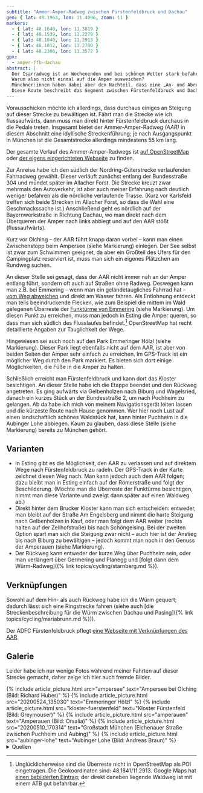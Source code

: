 ```yaml
---
subtitle: "Ammer-Amper-Radweg zwischen Fürstenfeldbruck und Dachau"
geo: { lat: 48.1963, lon: 11.4096, zoom: 11 }
markers:
  - { lat: 48.1640, lon: 11.3819 }
  - { lat: 48.1539, lon: 11.2279 }
  - { lat: 48.1840, lon: 11.2913 }
  - { lat: 48.1812, lon: 11.2700 }
  - { lat: 48.2306, lon: 11.3572 }
gpx:
  - amper-ffb-dachau
abstract: |
  Der Isarradweg ist an Wochenenden und bei schönem Wetter stark befahren.
  Warum also nicht einmal auf die Amper ausweichen?
  Münchner:innen haben dabei aber den Nachteil, dass eine „An- und Abreise“ nötig ist.
  Diese Route beschreibt das Segment zwischen Fürstenfeldbruck und Dachau, bei dem der zusätzliche Weg überschaubar ist.
---
```


Vorausschicken möchte ich allerdings, dass durchaus einiges an Steigung auf dieser Strecke zu bewältigen ist.
Fährt man die Strecke wie ich flussaufwärts, dann muss man direkt hinter Fürstenfeldbruck durchaus in die Pedale treten.
Insgesamt bietet der Ammer-Amper-Radweg _(AAR)_ in diesem Abschnitt eine idyllische Streckenführung; je nach Ausgangspunkt in München ist die Gesamtstrecke allerdings mindestens 55 km lang.

Der gesamte Verlauf des Ammer-Amper-Radwegs ist [auf OpenStreetMap](https://www.openstreetmap.org/relation/133148) oder [der eigens eingerichteten Webseite](https://ammer-amper-radweg.com/) zu finden.

Zur Anreise habe ich den südlich der Nordring-Güterstrecke verlaufenden Fahrradweg gewählt.
Dieser verläuft zunächst entlang der Bundesstraße 304 und mündet später im Allacher Forst.
Die Strecke kreuzt zwar mehrmals den Autoverkehr, ist aber auch meiner Erfahrung nach deutlich weniger befahren als die nördliche verlaufende Trasse.
(Kurz vor Karlsfeld treffen sich beide Strecken im Allacher Forst, so dass die Wahl eine Geschmackssache ist.)
Anschließend geht es nördlich auf der Bayernwerkstraße in Richtung Dachau, wo man direkt nach dem Überqueren der Amper nach links abbiegt und auf den AAR stößt (flussaufwärts).

Kurz vor Olching – der AAR führt knapp daran vorbei – kann man einen Zwischenstopp beim Ampersee (siehe Markierung) einlegen.
Der See selbst ist zwar zum Schwimmen geeignet, da aber ein Großteil des Ufers für den Campingplatz reserviert ist, muss man sich ein eigenes Plätzchen am Rundweg suchen.

An dieser Stelle sei gesagt, dass der AAR nicht immer nah an der Amper entlang führt, sondern oft auch auf Straßen ohne Radweg.
Deswegen kann man z.B. bei Emmering – wenn man ein geländetaugliches Fahrrad hat – [vom Weg abweichen](https://www.openstreetmap.org/way/33081981) und direkt am Wasser fahren.
Als Entlohnung entdeckt man teils beeindruckende Flecken, wie zum Beispiel die mittem im Wald gelegenen Überreste der [Funktürme von Emmering](https://www.merkur.de/lokales/fuerstenfeldbruck/emmering-ort28645/versunkene-wahrzeichen-von-emmering-13281528.html) (siehe Markierung).
Um diesen Punkt zu erreichen, muss man jedoch in Esting die Amper queren, so dass man sich südlich des Flusslaufes befindet.[^1]
OpenStreetMap hat recht detaillierte Angaben zur Tauglichkeit der Wege.

Hingewiesen sei auch noch auf den Park Emmeringer Hölzl (siehe Markierung).
Dieser Park liegt ebenfalls nicht auf dem AAR, ist aber von beiden Seiten der Amper sehr einfach zu erreichen.
Im GPS-Track ist ein möglicher Weg durch den Park markiert.
Es bieten sich dort einige Möglichkeiten, die Füße in die Amper zu halten.

Schließlich erreicht man Fürstenfeldbruck und kann dort das Kloster besichtigen.
An dieser Stelle habe ich die Etappe beendet und den Rückweg angetreten.
Es ging aufwärts via Gelbenholzen nach Biburg und Wagelsried, danach ein kurzes Stück an der Bundesstraße 2, um nach Puchheim zu gelangen.
Ab da habe ich mich von meinem Navigationsgerät leiten lassen und die kürzeste Route nach Hause genommen.
Wer hier noch Lust auf einen landschaftlich schönes Waldstück hat, kann hinter Puchheim in die Aubinger Lohe abbiegen.
Kaum zu glauben, dass diese Stelle (siehe Markierung) bereits zu München gehört.

## Varianten

* In Esting gibt es die Möglichkeit, den AAR zu verlassen und auf direktem Wege nach Fürstenfeldbruck zu radeln.
  Der GPS-Track in der Karte zeichnet diesen Weg nach.
  Man kann jedoch auch dem AAR folgen; dazu bleibt man in Esting einfach auf der Römerstraße und folgt der Beschilderung.
  (Möchte man die Überreste der Funktürme besichtigen, nimmt man diese Variante und zweigt dann später auf einen Waldweg ab.)
* Direkt hinter dem Brucker Kloster kann man sich entscheiden:
  entweder, man bleibt auf der Straße Am Engelsberg und nimmt die harte Steigung nach Gelbenholzen in Kauf,
  oder man folgt dem AAR weiter (rechts halten auf der Zellhofstraße) bis nach Schöngeising.
  Bei der zweiten Option spart man sich die Steigung zwar nicht – auch hier ist der Anstieg bis nach Biburg zu bewältigen – jedoch kommt man noch in den Genuss der Amperauen (siehe Markierung).
* Der Rückweg kann entweder der kurze Weg über Puchheim sein, oder man verlängert über Germering und Planegg und [folgt dann dem Würm-Radweg]({% link topics/cycling/starnberg.md %}).

## Verknüpfungen

Sowohl auf dem Hin- als auch Rückweg habe ich die Würm gequert; dadurch lässt sich eine Ringstrecke fahren (siehe auch [die Streckenbeschreibung für die Würm zwischen Dachau und Pasing]({% link topics/cycling/mariabrunn.md %})).

Der ADFC Fürstenfeldbruck pflegt [eine Webseite mit Verknüpfungen des AAR](https://www.adfc-ffb.de/radtouren-radrouten/ammer-amper-radweg/).

## Galerie

Leider habe ich nur wenige Fotos während meiner Fahrten auf dieser Strecke gemacht, daher zeige ich hier auch fremde Bilder.

<div class="gallery">
  {% include article_picture.html src="ampersee" text="Ampersee bei Olching (Bild: Richard Huber)" %}
  {% include article_picture.html src="20200524_135030" text="Emmeringer Hölzl" %}
  {% include article_picture.html src="kloster-fuerstenfeld" text="Kloster Fürstenfeld (Bild: Greymouser)" %}
  {% include article_picture.html src="amperauen" text="Amperauen (Bild: Orsalia)" %}
  {% include article_picture.html src="20200510_170314" text="Großstadt München (Eichenauer Straße zwischen Puchheim und Aubing)" %}
  {% include article_picture.html src="aubinger-lohe" text="Aubinger Lohe (Bild: Andreas Braun)" %}
</div>

<details markdown="1">
  <summary>Quellen</summary>

* [„Ampersee“](https://commons.wikimedia.org/w/index.php?title=File:Ampersee.jpg&oldid=476951051), Richard Huber, CC-BY-SA-3.0
* [„Kloster Fürstenfeld“](https://commons.wikimedia.org/w/index.php?title=File:Kloster_Furstenfeld.jpg&oldid=398331352), Greymouser, CC-BY-SA-4.0
* [„Amperauen mit Leitenwälder“](https://commons.wikimedia.org/w/index.php?title=File:Amperauen_mit_Leitenw%C3%A4lder.jpg&oldid=445443557), Orsalia, CC-BY-SA-3.0
* [„Aubinger Lohe“](https://commons.wikimedia.org/w/index.php?title=File:Aubinger_Lohe_1a.jpg&oldid=485155636&uselang=de), Andreas Braun, gemeinfrei
</details>

[^1]: Unglücklicherweise sind die Überreste nicht in OpenStreetMap als POI eingetragen. Die Geokoordinaten sind: 48.1841/11.2913. Google Maps hat [einen bebilderten Eintrag](https://goo.gl/maps/WaUjFquhs1Bnhyc97); der direkt daneben liegende Waldweg ist mit einem ATB gut befahrbar.
